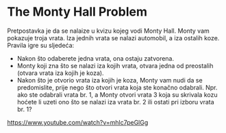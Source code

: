 # The Monty Hall Problem

Pretpostavka je da se nalaize u kvizu kojeg vodi Monty Hall. Monty vam pokazuje troja vrata. Iza jednih vrata se nalazi automobil, a iza ostalih koze.
Pravila igre su sljedeća:
- Nakon što odaberete jedna vrata, ona ostaju zatvorena. 
- Monty koji zna što se nalazi iza kojih vrata, otvara jedna od preostalih (otvara vrata iza kojih je koza).
- Nakon što je otvorio vrata iza kojih je koza, Monty vam nudi da se predomislite, prije nego što otvori vrata koja ste konačno odabrali. Npr. ako ste odabrali vrata br. 1, a Monty otvori vrata 3 koja su skrivala kozu hoćete li uzeti ono što se nalazi iza vrata br. 2 ili ostati pri izboru vrata br. 1?

https://www.youtube.com/watch?v=mhlc7peGlGg
